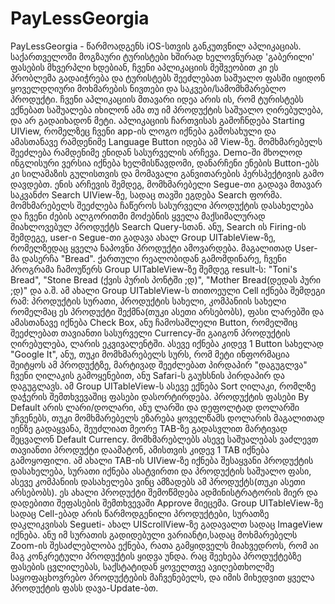 # PayLessGeorgia

PayLessGeorgia - წარმოადგენს iOS-სთვის განკუთვნილ აპლიკაციას. საქართველოში მოგზაური ტურისტები ხშირად ხელოვნურად 'გაბერილი' ფასების მხვერპლი ხდებიან, ჩვენი აპლიკაციის მეშვეობით კი
ეს პრობლემა გადაიჭრება და ტურისტებს შეეძლებათ საშუალო ფასში იყიდონ ყოველდღიური მოხმარების ნივთები და საკვები/სამომხმარებლო პროდუქტი. ჩვენი აპლიკაციის მთავარი იდეა არის ის, რომ
ტურისტებს ექნებათ საშუალება იხილონ ამა თუ იმ პროდუქტის საშუალო ღირებულება, და არ გადაიხადონ მეტი.
აპლიკაციის ჩართვისას გამოჩნდება Starting UIView, რომელზეც ჩვენი app-ის ლოგო იქნება გამოსახული და ამასთანავე რამდენიმე Language Button იდება ამ View-ზე. 
მომხმარებელს შეეძლება რამდენიმე ენიდან სასურველის
არჩევა. Demo-ში მხოლოდ ინგლისური ვერსია იქნება ხელმისწავდომი, დანარჩენი ენების Button-ებს კი სილამაზის გულისთვის და მომავალი განვითარების პერსპექტივის გამო დავდებთ. ენის არჩევის
შემდეგ, მომხმარებელი Segue-თი გადავა მთავარ საკვანძო Search UIView-ზე, სადაც თავში ეგდება Search ფორმა. 
მომხმარებელს შეეძლება ჩაწეროს სასურველი პროდუქტის დასახელება და ჩვენი ძების ალგორითმი
მოძებნის ყველა მაქსიმალურად მიახლოვებულ პროდუქტს Search Query-სთან. 
ანუ, Search ის Firing-ის შემდეგე, user-ი Segue-თი გადავა ახალ Group UITableView-ზე, რომელზედაც ყველა ნაპოვნი პროდუქტი ამოვარდება.
მაგალითად User-მა დასერჩა "Bread". ქართული რეალობიდან გამომდინარე, ჩვენი პროგრამა ჩამოუწერს Group UITableView-ზე შემდეგ result-ს: "Toni's Bread", "Stone Bread (ქვის პურის პონტში ;დ)",
"Mother Bread(დედას პური ;დ)" და ა.შ. ამ ახალი Group UITableView-ს თითოეული Cell იქნება შემდეგი რამ: პროდუქტის სურათი, პროდუქტის სახელი,
 კომპანიის სახელი რომელმაც ეს პროდუქტი შექმნა(თუკი ასეთი არსებობს),
ფასი ლარებში და ამასთანავე იქნება Check Box, ანუ ჩამოსაშლელი Button, რომელშიც შეეძლებათ თავიანთი სასურველი Currency-ში გაიგონ პროდუქტის ღირებულება, ლარის ეკვივალენტში.
 ასევე იქნება კიდევ 1 Button სახელად
"Google It", ანუ, თუკი მომხმარებელს სურს, რომ მეტი ინფორმაცია შეიტყოს ამ პროდუქტზე,
 მარტივად შეეძლებათ პირდაპირ "დაგუგლვა" ჩვენი ღილაკის გამოყენებით, ანუ Safari-ს გაუხსნის პირდაპირ და დაგუგლავს.
 ამ Group UITableView-ს
ასევე ექნება Sort ღილაკი, რომლზე დაჭერის შემთხვევაშიც ფასები დასორტირდება. პროდუქტის ფასები By Default არის ლარი/დოლარი, ანუ ლარში და დეფოლტად დოლარში უჩვენებს, 
თუკი მომხმარებელს ეზარება ყოველწამს დოლარის მაგალითად
იენზე გადაყვანა, შეუძლიათ მეორე TAB-ზე გადასვლით მარტივად შეცვალონ Default Currency. 
მომხმარებლებს ასევე საშუალებას ვაძლევთ თავიანთი პროდუქტი დაამატონ, ამისთვის კიდევ 1 TAB იქნება გამოყოფილი.
ამ ახალი TAB-ის UIView-ზე იქნება შესაყვანი პროდუქტის დასახელება, სურათი იქნება ასატვირთი და პროდუქტის საშუალო ფასი, 
ასევე კომპანიის დასახელება ვინც ამზადებს ამ პროდუქტს(თუკი ასეთი არსებობს).
ეს ახალი პროდუქტი შემოწმდება ადმინისტრატორის მიერ და დადებითი შეფასების შემთხვევაში Approve მიეცემა. Group UITableView-ზე სადაც Cell-ებად არის წარმოდგენილი პროდუქტები, 
სურათზე დაკლიკვისას Segueti- ახალ UIScrollView-ზე
გადავალთ სადაც ImageView იქნება. ანუ იმ სურათის გადიდებული ვარიანტი,სადაც მოხმარებელს Zoom-ის შესაძლებლობა ექნება, რათა გამყიდველს მიახვედროს,
 რომ აი მაგ კონკრეტული პროდუქტის ყიდვა უნდა.
რაც შეეხება პროდუქტებზე ფასების ცვლილებას, საქსტატიდან ყოველთვე ავიღებთხოლმე საყოფაცხოვრებო პროდუქტების მაჩვენებელს, და იმის მიხედვით ყველა პროდუქტის ფასს დავა-Update-ბთ.
